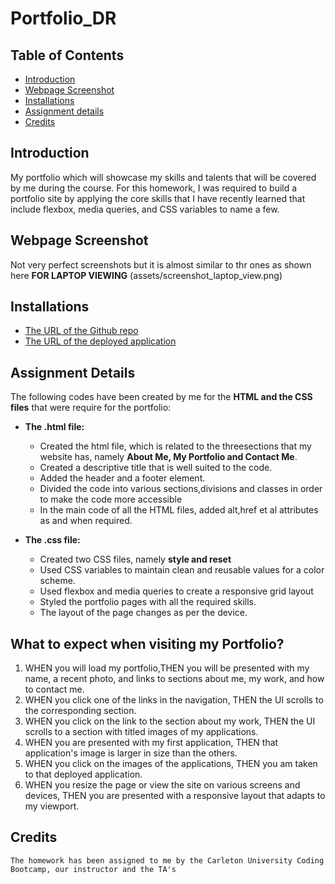 # Portfolio_DR

## Table of Contents
* [Introduction](#introduction)
* [Webpage Screenshot](#webpage)
* [Installations](#installations)
* [Assignment details](#details)
* [Credits](#credits)

 ## Introduction 
My portfolio which will showcase my skills and talents that will be covered by me during the course. For this homework, I was required to build a portfolio site by applying the core skills that I have recently learned that include flexbox, media queries, and CSS variables to name a few.
 
 
 ## Webpage Screenshot
 Not very perfect screenshots but it is almost similar to thr ones as shown here
 __FOR LAPTOP VIEWING__
 (assets/screenshot_laptop_view.png)
 
  
 ## Installations
   * [The URL of the Github repo](https://github.com/Dipti2021/Portfolio_DR)
   * [The URL of the deployed application](https://dipti2021.github.io/Portfolio_DR/)
 
 ## Assignment Details
 The following codes have been created  by me for the __HTML and the CSS files__ that were require for the portfolio:
 * __The .html file:__ 
    * Created the html file, which is related to the threesections that my website has, namely __About Me, My Portfolio and Contact Me__.
    *  Created a descriptive title that is well suited to the code.
    *  Added the header and a footer element.
    *  Divided the code into various sections,divisions and classes in order to make the code more accessible
    * In the main code of all the HTML files, added alt,href et al attributes as and when required.
    
  * __The .css file:__
    * Created two CSS files, namely __style and reset__
    * Used CSS variables to maintain clean and reusable values for a color scheme.
    * Used flexbox and media queries to create a responsive grid layout
    * Styled the portfolio pages with all the required skills.
    * The layout of the page changes as per the device.

 ## What to expect when visiting my Portfolio?
 1. WHEN you will load my portfolio,THEN you will be presented with my name, a recent photo, and links to sections about me, my work, and how to contact me.
2. WHEN you click one of the links in the navigation, THEN the UI scrolls to the corresponding section.
3. WHEN you click on the link to the section about my work, THEN the UI scrolls to a section with titled images of my applications.
4. WHEN you are presented with my first application, THEN that application's image is larger in size than the others.
5. WHEN you click on the images of the applications, THEN you am taken to that deployed application.
6. WHEN you resize the page or view the site on various screens and devices, THEN you are presented with a responsive layout that adapts to my viewport.

   
 ## Credits
    The homework has been assigned to me by the Carleton University Coding Bootcamp, our instructor and the TA's
   
     
 
 
 

